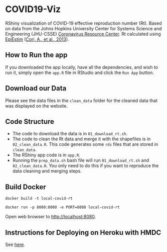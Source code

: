 # COVID19-Viz

RShiny visualization of COVID-19 effective reproduction number (Rt). Based on
data from the Johns Hopkins University Center for Systems Science and
Engineering (JHU-CSSE) [Coronavirus Resource
Center](https://github.com/CSSEGISandData/COVID-19). Rt calculated using
[EpiEstim](https://cran.r-project.org/package=EpiEstim) ([Cori, A., et al.,
2013](https://doi.org/10.1093/aje/kwt133)).

## How to Run the app

If you downloaded the app locally, have all the dependencies, and wish to run
it, simply open the `app.R` file in RStudio and click the `Run App` button.

## Download our Data

Please see the data files in the `clean_data` folder for the cleaned data that
was displayed on the website.

## Code Structure

+ The code to download the data is in `01_download_rt.sh`.
+ The code to clean the Rt data and merge it with the shapefiles is in
  `02_clean_data.R`. This code generates some `rds` files that are stored in
  `clean_data`.
+ The RShiny app code is in `app.R`.
+ Running the `prep_data.sh` bash file will run `01_download_rt.sh` and
  `02_clean_data.R`. You only need to do this if you want to reproduce the data
  cleaning and merging steps.

## Build Docker

`docker build -t local-covid-rt`

`docker run -p 8080:8080 -e PORT=8080 local-covid-rt`

Open web browser to [http://localhost:8080](http://localhost:8080).

## Instructions for Deploying on Heroku with HMDC

See [here](https://hmdc.gitbook.io/r/).
